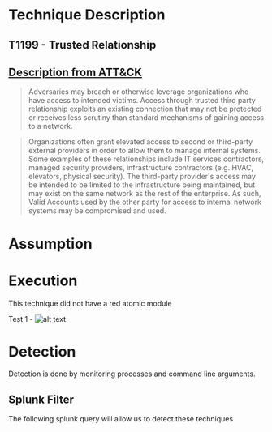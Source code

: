 # Technique Description
## T1199 - Trusted Relationship
## [Description from ATT&CK](https://attack.mitre.org/techniques/T1199) 
>Adversaries may breach or otherwise leverage organizations who have access to intended victims. Access through trusted third party relationship exploits an existing connection that may not be protected or receives less scrutiny than standard mechanisms of gaining access to a network.

>Organizations often grant elevated access to second or third-party external providers in order to allow them to manage internal systems. Some examples of these relationships include IT services contractors, managed security providers, infrastructure contractors (e.g. HVAC, elevators, physical security). The third-party provider's access may be intended to be limited to the infrastructure being maintained, but may exist on the same network as the rest of the enterprise. As such, Valid Accounts used by the other party for access to internal network systems may be compromised and used.

# Assumption

# Execution
This technique did not have a red atomic module

Test 1 - 
![alt text]()

# Detection
Detection is done by monitoring processes and command line arguments.

## Splunk Filter
The following splunk query will allow us to detect these techniques